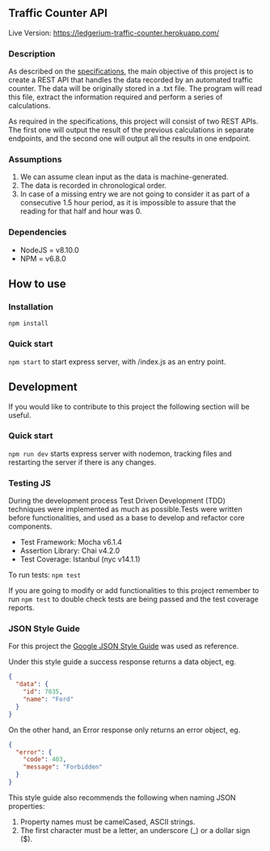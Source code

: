 ## Traffic Counter API
Live Version: https://ledgerium-traffic-counter.herokuapp.com/

### Description
As described on the [specifications](./Specifications.md), the main objective of this project is to create a REST API that handles the data recorded by an automated traffic counter. The data will be originally stored in a .txt file. The program will read this file, extract the information required and perform a series of calculations. 

As required in the specifications, this project will consist of two REST APIs. The first one will output the result of the previous calculations in separate endpoints, and the second one will output all the results in one endpoint. 

### Assumptions 
1. We can assume clean input as the data is machine-generated. 
2. The data is recorded in chronological order. 
3. In case of a missing entry we are not going to consider it as part of a consecutive 1.5 hour period, as it is impossible to assure that the reading for that half and hour was 0.

### Dependencies
* NodeJS = v8.10.0
* NPM = v6.8.0

## How to use
### Installation
`npm install`

### Quick start
`npm start` to start express server, with /index.js as an entry point.  

## Development
If you would like to contribute to this project the following section will be useful.

### Quick start
`npm run dev` starts express server with nodemon, tracking files and restarting the server if there is any changes.  

### Testing JS
During the development process Test Driven Development (TDD) techniques were implemented as much as possible.Tests were written before functionalities, and used as a base to develop and refactor core components.

* Test Framework: Mocha v6.1.4
* Assertion Library: Chai v4.2.0
* Test Coverage: Istanbul (nyc v14.1.1)

To run tests:
`npm test`

If you are going to modify or add functionalities to this project remember to run `npm test` to double check tests are being passed and the test coverage reports. 

### JSON Style Guide
For this project the [Google JSON Style Guide](https://google.github.io/styleguide/jsoncstyleguide.xml) 
was used as reference. 

Under this style guide a success response returns a data object, eg. 
```JSON 
{
  "data": {
    "id": 7035,
    "name": "Ford"
  }
}
```

On the other hand, an Error response only returns an error object, eg.
```JSON 
{
  "error": {
    "code": 403,
    "message": "Forbidden"
  }
}
```

This style guide also recommends the following when naming JSON properties:
1. Property names must be camelCased, ASCII strings.
2. The first character must be a letter, an underscore (_) or a dollar sign ($).